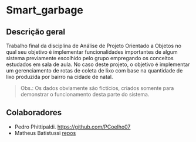 # Smart_garbage

 ## Descrição geral

  Trabalho final da disciplina de Análise de Projeto Orientado a Objetos no qual seu objetivo é implementar funcionalidades importantes de algum sistema previamente escolhido pelo grupo empregando os conceitos estudados em sala de aula.
  No caso deste projeto, o objetivo é implementar um gerenciamento de rotas de coleta de lixo com base na quantidade de lixo produzida por bairro na cidade de natal. 
  
  > Obs.: Os dados obviamente são fictícios, criados somente para demonstrar o funcionamento desta parte do sistema.


## Colaboradores

* Pedro Phittipaldi. https://github.com/PCoelho07
* Matheus Batistussi [repos](www.google.com)
